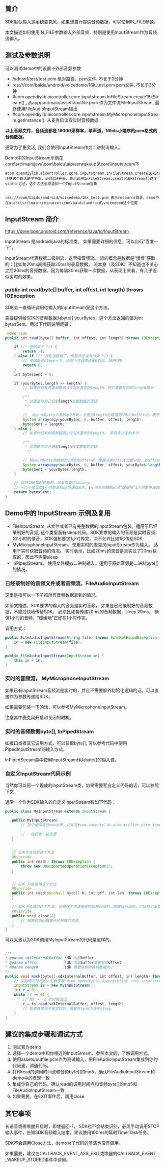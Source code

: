 ## 简介

SDK默认输入是系统麦克风，如果想自行提供音频数据，可以使用IN_FILE参数。

本文描述如何使用IN_FILE参数输入外部音频，特别是使用InputStream作为音频流输入。


## 测试及参数说明

可以测试demo中的设置->外部音频参数

- /sdcard/test/test.pcm 绝对路径，pcm文件, 不长于3分钟
- res:///com/baidu/android/voicedemo/16k_test.pcm  pcm文件, 不长于3分钟
- #com.opendiylib.aicontroller.core.inputstream.InFileStream.create16kStream() , 从app/src/main/assets/outfile.pcm 作为文件流FileInputStream, 最终使用FileAudioInputStream输出
- #com.opendiylib.aicontroller.core.inputstream.MyMicrophoneInputStream.getInstance(),  从麦克风读取实时音频数据

**以上音频文件，音频流都是 16000采样率，单声道，16bits小端序的pcm格式的音频数据。**



通常为了更灵活, 我们会使用InputStream作为二进制流输入。

Demo中的InputStream示例在core\src\main\java\com\baidu\aip\asrwakeup3\core\inputstream下

```
#com.opendiylib.aicontroller.core.inputstream.InFileStream.create16kStream()
注意这个输入是字符串，必须以#开头，表示调用InFileStream.create16kStream()这个static方法，这个方法必须返回一个InputStream对象


res:///com/baidu/android/voicedemo/16k_test.pcm 表示resource目录，demo中在uiasr\src\main\resources\com\baidu\android\voicedemo这个位置
```
## InputStream 简介

https://developer.android.com/reference/java/io/InputStream

InputStream 是android/java的标准类， 如果需要详细的信息，可以自行“百度一下”。

InputStream代表数据二级制流，这里指音频流。 流的概念是数据是“慢慢”获取的：比如每20ms间隔获取20ms的录音数据， 流本身（及SDK）不知道也不关心之后20ms的音频数据。因为每隔20ms获取一次数据，从表现上来看，有几乎近似实时的效果。



### public int read(byte[] buffer, int offest, int length) throws IOException

SDK会一直循环调用你输入的InputStream里这个方法。



需要提供给SDK的音频数据为byte[] yourBytes，这个方法返回的值为int bytesSent。用以下代码说明逻辑：

```java
 @Override
public int read(byte[] buffer, int offest, int length) throws IOException {

    if (/* 流结束了 */) {
        return -1;
    } else if (/* 现在没数据了，但是流还没有结束 */) {
        // 考虑是否sleep一下，否则下次调用还是0的话，很耗CPU
        return 0;
    }
    int bytesSent = 0;

    if (yourBytes.length >= length) {
        // 如果你已有的音频数据大于SDK要求的length，则只需要开始的length部分

        /**
         * 这里是你自己获取length长度数据的逻辑
         */

        //  从yourBytes中复制从0开始，长度为length的数据到SDK的buffer中。表示传递给SDK数据
        System.arraycopy(yourBytes, 0, buffer, offest, length);
        bytesSent = length;
    } else {
        // 如果你已有的音频数据小于SDK要求的length， 即有多少复制多少

        /**
         * 这里是你自己获取length长度数据的逻辑
          */

        // 把yourBytes的数据到SDK的buffer中。覆盖从第offset位置开始，到offset+yourBytes.length位置结束。
        System.arraycopy(yourBytes, 0, buffer, offest, yourBytes.length);
        bytesSent = yourBytes.length;
    }

    // 保持流是实时传输的。如果需要可以sleep
    // 千万不能比如1小时的音频1s传递给SDK，1小时音频数据必须“缓缓地”1小时整传递SDK。
    return bytesSent;
}
```





## Demo中的 InputStream 示例及复用

- FileInputStream, 从文件或者已有完整数据的InputStream包装。适用于已经录制好的音频, 这个类里面有sleep代码。SDK要求的输入的音频是实时音频，如1小时的录音，SDK强制要求1小时传完，决不允许比如1秒传给SDK
- MyMicrophoneInputStream，使用实时的麦克风InputStream作为输入。 适用于实时获取音频的情况。 实时表示，比如20ms的录音是真实过了20ms获取的，因此不需要sleep
- InPipedStream， 使用文件模拟二进制输入。适用于原始音频是二进制byte[]的情况。



### 已经录制好的音频文件或者音频流，FileAudioInputStream

这里是指可以一下子把所有音频数据拿到的情况。

如前文描述，SDK要求的输入的音频是实时音频， 如果是已经录制好的音频数据，不能过快地传给SDK。 必须比如每传递20ms的音频数据，sleep 20ms， 确保1小时的音频，“缓缓地”正好在1小时传完。



调用方式：

```java
public FileAudioInputStream(String file) throws FileNotFoundException {
    in = new FileInputStream(file);
}

public FileAudioInputStream(InputStream in) {
    this.in = in;
}

```





### 实时的音频流， MyMicrophoneInputStream

如果已有InputStream音频流是实时的，并且不需要额外初始化逻辑的话。可以直接作为参数传递给SDK。



如果需要包装一下的话，可以参考MyMicrophoneInputStream。 

注意其中麦克风开启和关闭的时机。



### 实时的音频数据byte[], InPipedStream

如接口或者其它调用方式，可以获取byte[], 可以参考代码中使用PipedInputStream的输入方式。

InPipedStream类中使用InputStream作为byte[]的输入源。





### 自定义InputStream代码示例

当然你可以用一个现成的InputStream类，如果需要写自定义代码的话，可以参照下文

通常一个作为SDK输入的自定义InputStream有如下代码：



 ```java
public class MyInputStream extends InputStream {

    public MyInputStream{
    	// 这个是你自己new出来，比如在#com.opendiylib.aicontroller.core.inputstream.InFileStream.create16kStream()
        
        // 一般获取一些资源
    }
    
    
    // SDK不会调用这个方法
    @Override
    public int read() throws IOException {
        throw new UnsupportedOperationException();
    }


    // SDK 只会调用这个方法
    @Override
    public int read(@NonNull byte[] b, int off, int len) throws IOException {
    }

    // SDK不会调用这个方法, 但是这个方法很多时候是必须的，需要自行调用。可以参见本文末的说明
    @Override
    public void close(){
		// 释放构造函数里已经获取的资源
    }
}

 ```



可以大致认为SDK调用MyInputStream的代码是这样的。



```java

/**
* @param sdkInternalBuffer sdk 内部buffer
* @param offest            sdk 内部buffer需要写的offset
* @param length            sdk 需要获取的音频数据大小
*/
public void mock(byte[] sdkInternalBuffer, int offest, int length) throws IOException {
	// 实际情况是比如：反射获取“#com.opendiylib.aicontroller.core.inputstream.InFileStream.create16kStream()” 字符串对应的类，调用create16kStream()方法，获得返回的InputStream
    InputStream is = new MyInputStream();
    int r = 0;
    while (r >= 0) {
        // 即r = -1 的时候退出
        r = is.read(sdkInternalBuffer, offest, length);
        // 如果音频流不是实时的，需要在read方法中sleep
    }
}
```



## 建议的集成步骤和调试方式

1. 测试官方demo
2. 选择一个demo中和你相近的InputStream，参照本文的，了解调用方式。
3. 使用assets/outfile.pcm作为测试输入，把FileAudioInputStream集成到你的代码里，调通代码。
4. 打印read的调用时间点和音频byte[]的md5，确认FileAudioInputStream和demo中的表现一致
5. 集成你自己的代码，确认read的调用时间点和音频byte[]的md5和FileAudioInputStream一致
6. 如果需要，在EXIT事件后，调用close



## 其它事项

长语音或者唤醒开启时，即使返回-1， SDK也不会结束识别，必须手动调用STOP输入事件，告知SDK音频输入结束。建议使用100ms的延时TimerTask任务。



SDK不会调用Close方法，demo为了代码的简洁也没有调用。

如果需要，建议在CALLBACK_EVENT_ASR_EXIT或唤醒的CALLBACK_EVENT
_WAKEUP_STOPED事件中调用。



